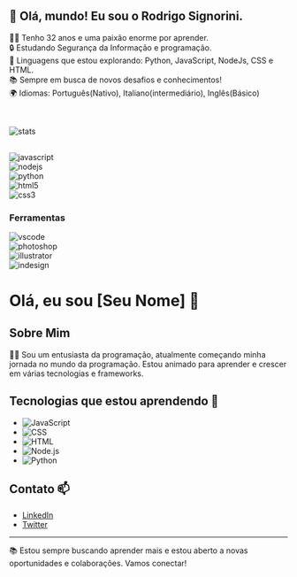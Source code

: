 ## 👋 Olá, mundo! Eu sou o Rodrigo Signorini.</br>
👨‍💻 Tenho 32 anos e uma paixão enorme por aprender.</br>
🔒 Estudando Segurança da Informação e programação.</br>
🌟 Linguagens que estou explorando: Python, JavaScript, NodeJs, CSS e HTML.</br>
📚 Sempre em busca de novos desafios e conhecimentos!</br>
🌍 Idiomas: Português(Nativo), Italiano(intermediário), Inglês(Básico)</br>
##
<div style="display:  inline_block"></br>
    <img align="center" alt="stats" src="https://github-readme-stats.vercel.app/api?username=RodrigoSignorini&theme=dracula" />
</div>    

##

<div style="display: ">
    <img align="auto" alt="javascript" src="https://img.shields.io/badge/JavaScript-323330?style=for-the-badge&logo=javascript&logoColor=F7DF1E" />
</div>

<div style="display: ">
    <img align="auto" alt="nodejs" src="https://img.shields.io/badge/Node.js-43853D?style=for-the-badge&logo=node.js&logoColor=white" />
</div>   

<div style="display:  inline_block">
    <img align="auto" alt="python" src="https://img.shields.io/badge/Python-3776AB?style=for-the-badge&logo=python&logoColor=white" />
</div>    

<div style="display:  inline_block">
    <img align="auto" alt="html5" src="https://img.shields.io/badge/HTML5-E34F26?style=for-the-badge&logo=html5&logoColor=white" />
</div>    

<div style="display:  inline_block">
    <img align="auto" alt="css3" src="https://img.shields.io/badge/CSS3-1572B6?style=for-the-badge&logo=css3&logoColor=white" />
</div>    

### Ferramentas 

<div style="display:  inline_block">
    <img align="auto" alt="vscode" src="https://img.shields.io/badge/Visual_Studio-5C2D91?style=for-the-badge&logo=visual%20studio&logoColor=white" />
</div>  

<div style="display:  inline_block">
    <img align="auto" alt="photoshop" src="https://img.shields.io/badge/Adobe%20Photoshop-31A8FF?style=for-the-badge&logo=Adobe%20Photoshop&logoColor=black" />
</div>    

<div style="display:  inline_block">
    <img align="auto" alt="illustrator" src="https://img.shields.io/badge/Adobe%20Illustrator-FF9A00?style=for-the-badge&logo=adobe%20illustrator&logoColor=white" />
</div>    

<div style="display:  inline_block">
    <img align="auto" alt="indesign" src="https://img.shields.io/badge/Adobe%20InDesign-FF3366?style=for-the-badge&logo=Adobe%20InDesign&logoColor=white" />
</div>    

# Olá, eu sou [Seu Nome] 👋

## Sobre Mim

👨‍💻 Sou um entusiasta da programação, atualmente começando minha jornada no mundo da programação. Estou animado para aprender e crescer em várias tecnologias e frameworks.

## Tecnologias que estou aprendendo 🚀

- ![JavaScript](https://img.shields.io/badge/-JavaScript-FFD700?logo=javascript&logoColor=white)
- ![CSS](https://img.shields.io/badge/-CSS-1572B6?logo=css3&logoColor=white)
- ![HTML](https://img.shields.io/badge/-HTML-E34F26?logo=html5&logoColor=white)
- ![Node.js](https://img.shields.io/badge/-Node.js-339933?logo=node.js&logoColor=white)
- ![Python](https://img.shields.io/badge/-Python-3776AB?logo=python&logoColor=white)

## Contato 📫

- [LinkedIn](https://www.linkedin.com/in/seu-perfil) 
- [Twitter](https://twitter.com/seu-usuario)

---

📚 Estou sempre buscando aprender mais e estou aberto a novas oportunidades e colaborações. Vamos conectar!


